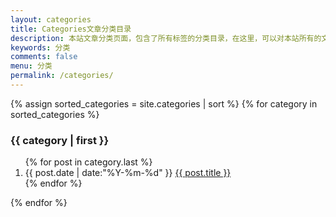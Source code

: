 ```yaml
---
layout: categories
title: Categories文章分类目录
description: 本站文章分类页面，包含了所有标签的分类目录，在这里，可以对本站所有的文章类别一览无遗，更快的找到您需要的部分内容，是本站最核心的页面，包含机场推荐，机场知识，经验分享等相关信息，通过点击目录，可以快速找到相关的内容
keywords: 分类
comments: false
menu: 分类
permalink: /categories/
---
```


<section class="container posts-content">
{% assign sorted_categories = site.categories | sort %}
{% for category in sorted_categories %}
<h3 id="{{ category[0] }}">{{ category | first }}</h3>
<ol class="posts-list">
{% for post in category.last %}
<li class="posts-list-item">
<span class="posts-list-meta">{{ post.date | date:"%Y-%m-%d" }}</span>
<a class="posts-list-name" href="{{ site.url }}{{ post.url }}">{{ post.title }}</a>
</li>
{% endfor %}
</ol>
{% endfor %}
</section>
<!-- /section.content -->
